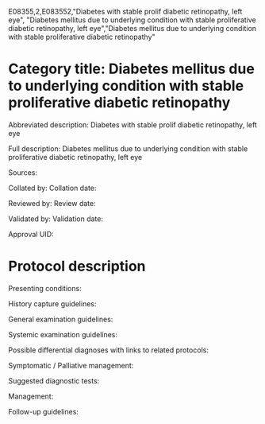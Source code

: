 E08355,2,E083552,"Diabetes with stable prolif diabetic retinopathy, left eye", "Diabetes mellitus due to underlying condition with stable proliferative diabetic retinopathy, left eye","Diabetes mellitus due to underlying condition with stable proliferative diabetic retinopathy"
# Category title: Diabetes mellitus due to underlying condition with stable proliferative diabetic retinopathy

Abbreviated description: Diabetes with stable prolif diabetic retinopathy, left eye

Full description: Diabetes mellitus due to underlying condition with stable proliferative diabetic retinopathy, left eye

Sources:

Collated by:
Collation date:

Reviewed by:
Review date:

Validated by:
Validation date:

Approval UID:

# Protocol description

Presenting conditions:

History capture guidelines:

General examination guidelines:

Systemic examination guidelines:

Possible differential diagnoses with links to related protocols:

Symptomatic / Palliative management:

Suggested diagnostic tests:

Management:

Follow-up guidelines:
